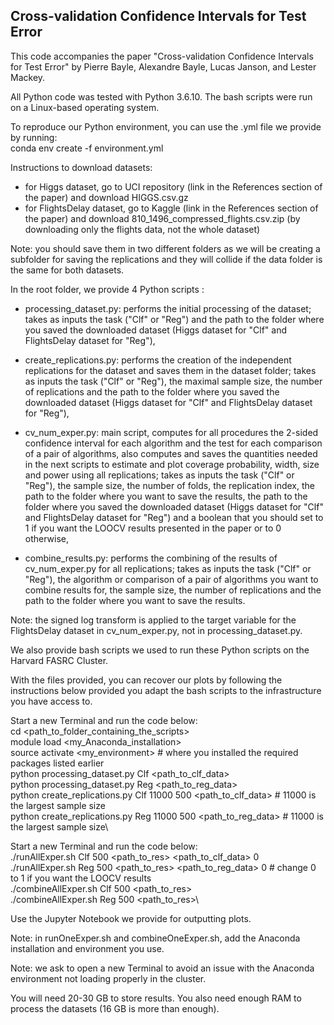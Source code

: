 ## Cross-validation Confidence Intervals for Test Error

This code accompanies the paper "Cross-validation Confidence Intervals for Test Error" by Pierre Bayle, Alexandre Bayle, Lucas Janson, and Lester Mackey.

All Python code was tested with Python 3.6.10. The bash scripts were run on a Linux-based operating system.

To reproduce our Python environment, you can use the .yml file we provide by running:\
conda env create -f environment.yml

Instructions to download datasets:
- for Higgs dataset, go to UCI repository (link in the References section of the paper) and download HIGGS.csv.gz
- for FlightsDelay dataset, go to Kaggle (link in the References section of the paper) and download 810_1496_compressed_flights.csv.zip (by downloading only the flights data, not the whole dataset)

Note: you should save them in two different folders as we will be creating a subfolder for saving the replications and they will collide if the data folder is the same for both datasets.

In the root folder, we provide 4 Python scripts :

- processing_dataset.py: performs the initial processing of the dataset; takes as inputs the task ("Clf" or "Reg") and the path to the folder where you saved the downloaded dataset (Higgs dataset for "Clf" and FlightsDelay dataset for "Reg"),

- create_replications.py: performs the creation of the independent replications for the dataset and saves them in the dataset folder; takes as inputs the task ("Clf" or "Reg"), the maximal sample size, the number of replications and the path to the folder where you saved the downloaded dataset (Higgs dataset for "Clf" and FlightsDelay dataset for "Reg"),

- cv_num_exper.py: main script, computes for all procedures the 2-sided confidence interval for each algorithm and the test for each comparison of a pair of algorithms, also computes and saves the quantities needed in the next scripts to estimate and plot coverage probability, width, size and power using all replications; takes as inputs the task ("Clf" or "Reg"), the sample size, the number of folds, the replication index, the path to the folder where you want to save the results, the path to the folder where you saved the downloaded dataset (Higgs dataset for "Clf" and FlightsDelay dataset for "Reg") and a boolean that you should set to 1 if you want the LOOCV results presented in the paper or to 0 otherwise,

- combine_results.py: performs the combining of the results of cv_num_exper.py for all replications; takes as inputs the task ("Clf" or "Reg"), the algorithm or comparison of a pair of algorithms you want to combine results for, the sample size, the number of replications and the path to the folder where you want to save the results.

Note: the signed log transform is applied to the target variable for the FlightsDelay dataset in cv_num_exper.py, not in processing_dataset.py.

We also provide bash scripts we used to run these Python scripts on the Harvard FASRC Cluster.

With the files provided, you can recover our plots by following the instructions below provided you adapt the bash scripts to the infrastructure you have access to.

Start a new Terminal and run the code below:\
cd <path_to_folder_containing_the_scripts>\
module load <my_Anaconda_installation>\
source activate <my_environment> # where you installed the required packages listed earlier\
python processing_dataset.py Clf <path_to_clf_data>\
python processing_dataset.py Reg <path_to_reg_data>\
python create_replications.py Clf 11000 500 <path_to_clf_data> # 11000 is the largest sample size\
python create_replications.py Reg 11000 500 <path_to_reg_data> # 11000 is the largest sample size\

Start a new Terminal and run the code below:\
./runAllExper.sh Clf 500 <path_to_res> <path_to_clf_data> 0\
./runAllExper.sh Reg 500 <path_to_res> <path_to_reg_data> 0 # change 0 to 1 if you want the LOOCV results\
./combineAllExper.sh Clf 500 <path_to_res>\
./combineAllExper.sh Reg 500 <path_to_res>\

Use the Jupyter Notebook we provide for outputting plots.

Note: in runOneExper.sh and combineOneExper.sh, add the Anaconda installation and environment you use.

Note: we ask to open a new Terminal to avoid an issue with the Anaconda environment not loading properly in the cluster.

You will need 20-30 GB to store results. You also need enough RAM to process the datasets (16 GB is more than enough).
